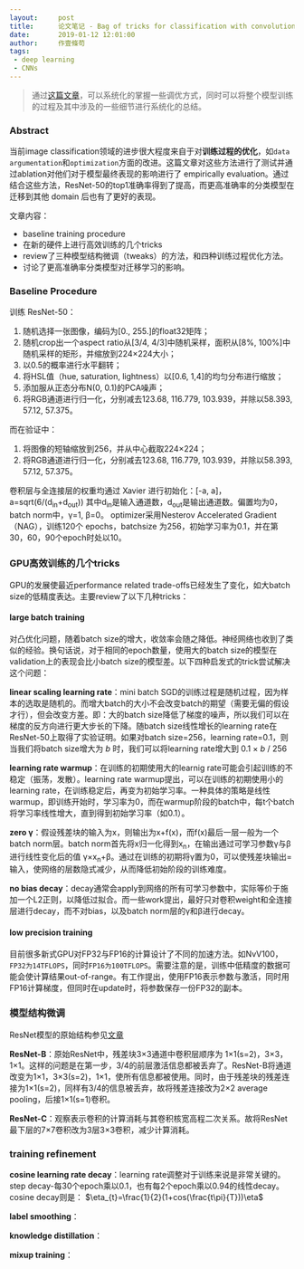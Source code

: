 ```yaml
---
layout:     post
title:      论文笔记 - Bag of tricks for classification with convolutional neural networks
date:       2019-01-12 12:01:00
author:     作壹條苟
tags:
 - deep learning
 - CNNs
---
```


> 通过[这篇文章](https://arxiv.org/abs/1812.01187)，可以系统化的掌握一些调优方式，同时可以将整个模型训练的过程及其中涉及的一些细节进行系统化的总结。

### Abstract
当前image classification领域的进步很大程度来自于对**训练过程的优化**，如`data argumentation`和`optimization`方面的改进。这篇文章对这些方法进行了测试并通过ablation对他们对于模型最终表现的影响进行了 empirically evaluation。通过结合这些方法，ResNet-50的top1准确率得到了提高，而更高准确率的分类模型在迁移到其他 domain 后也有了更好的表现。

文章内容：
* baseline training procedure
* 在新的硬件上进行高效训练的几个tricks
* review了三种模型结构微调（tweaks）的方法，和四种训练过程优化方法。
* 讨论了更高准确率分类模型对迁移学习的影响。

### Baseline Procedure

训练 ResNet-50：
1. 随机选择一张图像，编码为[0., 255.]的float32矩阵；
2. 随机crop出一个aspect ratio从[3/4, 4/3]中随机采样，面积从[8%, 100%]中随机采样的矩形，并缩放到224×224大小；
3. 以0.5的概率进行水平翻转；
4. 将HSL值（hue, saturation, lightness）以[0.6, 1,4]的均匀分布进行缩放；
5. 添加服从正态分布N(0, 0.1)的PCA噪声；
6. 将RGB通道进行归一化，分别减去123.68, 116.779, 103.939，并除以58.393, 57.12, 57.375。

而在验证中：
1. 将图像的短轴缩放到256，并从中心截取224×224；
2. 将RGB通道进行归一化，分别减去123.68, 116.779, 103.939，并除以58.393, 57.12, 57.375。

卷积层与全连接层的权重均通过 Xavier 进行初始化：[-a, a]，a=sqrt(6/(d<sub>in</sub>+d<sub>out</sub>))
其中d<sub>in</sub>是输入通道数，d<sub>out</sub>是输出通道数。偏置均为0，batch norm中，&gamma;=1, &beta;=0。
optimizer采用Nesterov Accelerated Gradient（NAG），训练120个 epochs，batchsize 为256，初始学习率为0.1，并在第30，60，90个epoch时处以10。

### GPU高效训练的几个tricks

GPU的发展使最近performance related trade-offs已经发生了变化，如大batch size的低精度表达。主要review了以下几种tricks：

#### large batch training

对凸优化问题，随着batch size的增大，收敛率会随之降低。神经网络也收到了类似的经验。换句话说，对于相同的epoch数量，使用大的batch size的模型在validation上的表现会比小batch size的模型差。以下四种启发式的trick尝试解决这个问题：

**linear scaling learning rate**：mini batch SGD的训练过程是随机过程，因为样本的选取是随机的。而增大batch的大小不会改变batch的期望（需要无偏的假设才行），但会改变方差。即：大的batch size降低了梯度的噪声，所以我们可以在梯度的反方向进行更大步长的下降。随batch size线性增长的learning rate在ResNet-50上取得了实验证明。如果对batch size=256，learning rate=0.1，则当我们将batch size增大为 *b* 时，我们可以将learning rate增大到 0.1 × *b* / 256

**learning rate warmup**：在训练的初期使用大的learnig rate可能会引起训练的不稳定（振荡，发散）。learning rate warmup提出，可以在训练的初期使用小的learning rate，在训练稳定后，再变为初始学习率。一种具体的策略是线性warmup，即训练开始时，学习率为0，而在warmup阶段的batch中，每t个batch将学习率线性增大，直到得到初始学习率（如0.1）。

**zero &gamma;**：假设残差块的输入为x，则输出为x+f(x)，而f(x)最后一层一般为一个batch norm层。batch norm首先将x归一化得到x<sub>n</sub>，在输出通过可学习参数&gamma;与&beta;进行线性变化后的值 &gamma;×x<sub>n</sub>+&beta;。通过在训练的初期将&gamma;置为0，可以使残差块输出=输入，使网络的层数隐式减少，从而降低初始阶段的训练难度。

**no bias decay**：decay通常会apply到网络的所有可学习参数中，实际等价于施加一个L2正则，以降低过拟合。而一些work提出，最好只对卷积weight和全连接层进行decay，而不对bias，以及batch norm层的&gamma;和&beta;进行decay。

#### low precision training

目前很多新式GPU对FP32与FP16的计算设计了不同的加速方法。如NvV100，`FP32为14TFLOPS`，同时`FP16为100TFLOPS`。需要注意的是，训练中低精度的数据可能会使计算结果out-of-range。有工作提出，使用FP16表示参数与激活，同时用FP16计算梯度，但同时在update时，将参数保存一份FP32的副本。

### 模型结构微调

ResNet模型的原始结构参见[文章](https://arxiv.org/abs/1512.03385)

**ResNet-B**：原始ResNet中，残差块3×3通道中卷积层顺序为 1×1(s=2)，3×3，1×1。这样的问题是在第一步，3/4的前层激活信息都被丢弃了。ResNet-B将通道改变为1×1，3×3(s=2)，1×1，使所有信息都被使用。同时，由于残差块的残差连接为1×1(s=2)，同样有3/4的信息被丢弃，故将残差连接改为2×2 average pooling，后接1×1(s=1)卷积。

**ResNet-C**：观察表示卷积的计算消耗与其卷积核宽高程二次关系。故将ResNet最下层的7×7卷积改为3层3×3卷积，减少计算消耗。

### training refinement

**cosine learning rate decay**：learning rate调整对于训练来说是非常关键的。step decay-每30个epoch乘以0.1，也有每2个epoch乘以0.94的线性decay。cosine decay则是：
$\eta_{t}=\frac{1}{2}(1+cos(\frac{t\pi}{T}))\eta$

**label smoothing**：

**knowledge distillation**：

**mixup training**：